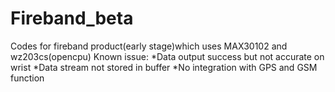 # Fireband_beta
Codes for fireband product(early stage)which uses MAX30102 and wz203cs(opencpu)
Known issue:
*Data output success but not accurate on wrist
*Data stream not stored in buffer
*No integration with GPS and GSM function

